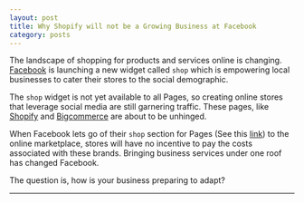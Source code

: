 ```yaml
---
layout: post
title: Why Shopify will not be a Growing Business at Facebook 
category: posts
---
```


The landscape of shopping for products and services online is changing. [Facebook][Facebook] is launching a new widget called `shop` which is empowering local businesses to cater their stores to the social demographic.    

The `shop` widget is not yet available to all Pages, so creating online stores that leverage social media are still garnering traffic. These pages, like [Shopify][Shopify] and [Bigcommerce][Bigcommerce] are about to be unhinged.    

When Facebook lets go of their `shop` section for Pages (See this [link][link]) to the online marketplace, stores will have no incentive to pay the costs associated with these brands. Bringing business services under one roof has changed Facebook.    

The question is, how is your business preparing to adapt?    

---
[Bigcommerce]: https://www.bigcommerce.com/
[Shopify]: https://www.shopify.com/
[Facebook]: https://www.facebook.com/
[link]: https://www.facebook.com/business/help/846547442125798